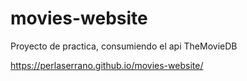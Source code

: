 # movies-website

Proyecto de practica, consumiendo el api TheMovieDB

https://perlaserrano.github.io/movies-website/
